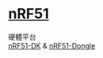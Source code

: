 ﻿[nRF51](https://github.com/Hom-Wang/NRF51)
========

硬體平台  
[nRF51-DK](http://www.mouser.tw/Search/ProductDetail.aspx?R=nRF51-DKvirtualkey57440000virtualkey949-NRF51-DK) & [nRF51-Dongle](http://www.mouser.tw/Search/ProductDetail.aspx?R=nRF51-Donglevirtualkey57440000virtualkey949-NRF51-DONGLE)  
